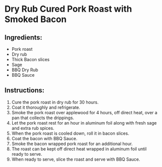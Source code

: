 # Dry Rub Cured Pork Roast with Smoked Bacon
## Ingredients:
- Pork roast
- Dry rub
- Thick Bacon slices
- Sage
- BBQ Dry Rub
- BBQ Sauce
## Instructions:
1. Cure the pork roast in dry rub for 30 hours. 
2. Coat it thoroughly and refrigerate.
3. Smoke the pork roast over applewood for 4 hours,
     off direct heat, 
     over a pan that collects the drippings.
4. Let the pork roast rest for an hour in aluminum foil 
    along with fresh sage and extra rub spices.
5. When the pork roast is cooled down, roll it in bacon slices.
6. Coat the bacon with BBQ Sauce.
7. Smoke the bacon wrapped pork roast for an additional hour.
8. The roast can be kept off direct heat wrapped in aluminum foil 
    until ready to serve.
9. When ready to serve, slice the roast and serve with BBQ Sauce.